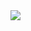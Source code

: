 <img src="https://capsule-render.vercel.app/api?type=soft&color=auto&height=300&section=header&text=Welcome&fontSize=90" />
